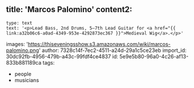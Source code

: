title: 'Marcos Palomino'
content2:
  -
    type: text
    text: '<p>Lead Bass, 2nd Drums, 5–7th Lead Guitar for <a href="{{ link:a32b06c6-a0ad-4349-953e-4292873ec367 }}">Medieval Wig</a>.</p>'
images: 'https://thiseveningsshow.s3.amazonaws.com/wiki/marcos-palomino.png'
author: 7328c14f-7ec2-4511-a24d-29a1c5ce23eb
import_id: 30dc92fb-4956-479b-a43c-99fdf4ce4837
id: 5e9e5b80-96a0-4c26-af13-833b881189ca
tags:
  - people
  - musicians
